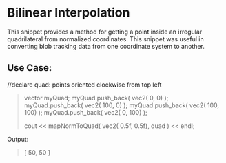 # Bilinear Interpolation

This snippet provides a method for getting a point inside an irregular quadrilateral from normalized coordinates. This snippet was useful in converting blob tracking data from one coordinate system to another.


## Use Case:

//declare quad: points oriented clockwise from top left


> vector<vec2> myQuad;
> myQuad.push_back( vec2(   0,   0) );
> myQuad.push_back( vec2( 100,   0) );
> myQuad.push_back( vec2( 100, 100) );
> myQuad.push_back( vec2(   0, 100) );
> 
> cout << mapNormToQuad( vec2( 0.5f, 0.5f), quad ) << endl;


Output:
> [  50, 50 ]
